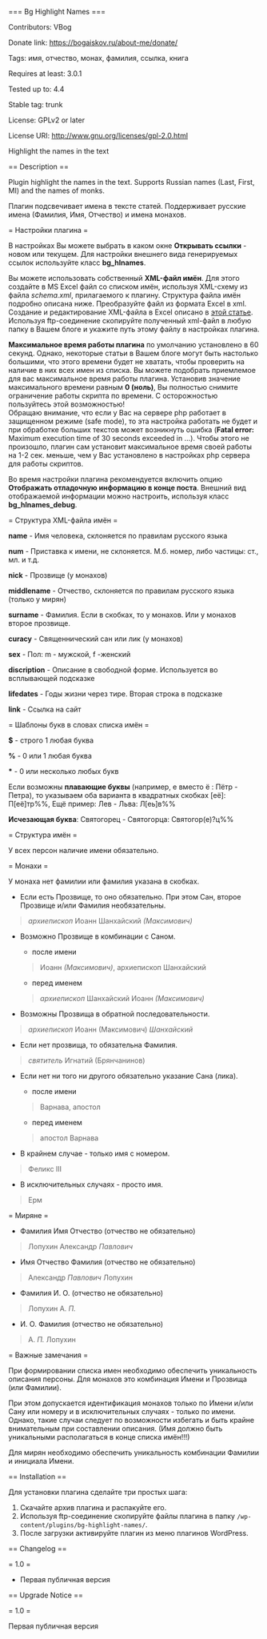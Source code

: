 === Bg Highlight Names ===

Contributors: VBog

Donate link: https://bogaiskov.ru/about-me/donate/

Tags: имя, отчество, монах, фамилия, ссылка, книга

Requires at least: 3.0.1

Tested up to: 4.4

Stable tag: trunk

License: GPLv2 or later

License URI: http://www.gnu.org/licenses/gpl-2.0.html


Highlight the names in the text

== Description ==

Plugin highlight the names in the text. Supports Russian names (Last, First, MI) and the names of monks.

Плагин подсвечивает имена в тексте статей. Поддерживает русские имена (Фамилия, Имя, Отчество) и имена монахов.

= Настройки плагина =

В настройках Вы можете выбрать в каком окне **Открывать ссылки** - новом или текущем.  Для настройки внешнего вида генерируемых ссылок используйте класс **bg_hlnames**.

Вы можете использовать собственный **XML-файл имён**. Для этого создайте в MS Excel файл со списком имён, используя XML-схему из файла *schema.xml*, прилагаемого к плагину. 
Структура файла имён подробно описана ниже. Преобразуйте файл из формата Excel в xml. Создание и редактирование XML-файла в Excel описано в [этой статье](https://bogaiskov.ru/xml-excel/). 
Используя ftp-соединение скопируйте полученный xml-файл в любую папку в Вашем блоге и укажите путь этому файлу в настройках плагина.

**Максимальное время работы плагина** по умолчанию установлено в 60 секунд. 
Однако, некоторые статьи в Вашем блоге могут быть настолько большими, что этого времени будет не хватать, чтобы проверить на наличие в них всех имен из списка. 
Вы можете подобрать приемлемое для вас максимальное время работы плагина. Установив значение максимального времени равным **0 (ноль)**, Вы полностью снимите ограничение работы скрипта по времени. 
С осторожностью пользуйтесь этой возможностью!  
Обращаю внимание, что если у Вас на сервере php работает в защищенном режиме (safe mode), то эта настройка работать не будет и при обработке больших текстов может возникнуть ошибка (**Fatal error:** Maximum execution time of 30 seconds exceeded in ...). 
Чтобы этого не произошло, плагин сам установит максимальное время своей работы на 1-2 сек. меньше, чем у Вас установлено в настройках php сервера для работы скриптов.

Во время настройки плагина рекомендуется включить опцию **Отображать отладочную информацию в конце поста**. Внешний вид отображаемой информации можно настроить, используя класс **bg_hlnames_debug**.

= Структура XML-файла имён =

**name** - Имя человека, склоняется по правилам русского языка

**num** - Приставка к имени, не склоняется. М.б. номер, либо частицы: ст., мл. и т.д.

**nick** - Прозвище (у монахов)

**middlename** - Отчество, склоняется по правилам русского языка (только у мирян)

**surname** - Фамилия. Если в скобках, то у монахов. Или у монахов второе прозвище.

**curacy** - Священнический сан или лик (у монахов) 
	
**sex** - Пол: m - мужской, f -женский
	
**discription** - Описание в свободной форме. Используется во всплывающей подсказке

**lifedates** - Годы жизни через тире. Вторая строка в подсказке

**link** - Ссылка на сайт

= Шаблоны букв в словах списка имён =

**$** - строго 1 любая буква

**%** - 0 или 1 любая буква

**\*** - 0 или несколько любых букв

Если возможны **плавающие буквы** (например, е вместо ё : Пётр - Петра), то указываем оба варианта в квадратных скобках [её]: П[её]тр%%, Ещё пример: Лев - Льва: Л[еь]в%%

**Исчезающая буква**: Святогорец - Святогорца: Святогор(е)?ц%%


= Структура имён =

У всех персон наличие имени обязательно.

= Монахи =

У монаха нет фамилии или фамилия указана в скобках. 

* Если есть Прозвище, то оно обязательно. При этом Сан, второе Прозвище и/или Фамилия необязательны. 
> *архиепископ* Иоанн Шанхайский *(Максимович)*

* Возможно Прозвище в комбинации с Саном. 

	- после имени

	> Иоанн *(Максимович)*, архиепископ Шанхайский
	
	- перед именем

	> *архиепископ* Шанхайский Иоанн *(Максимович)*
 
* Возможны Прозвища в обратной последовательности. 
> *архиепископ* Иоанн (Максимович) *Шанхайский* 

* Если нет прозвища, то обязательна Фамилия. 
> *святитель* Игнатий (Брянчанинов)

* Если нет ни того ни другого обязательно указание Сана (лика).
	- после имени

	> Варнава, апостол 

	- перед именем

	> апостол Варнава
 
* В крайнем случае - только имя с номером. 
> Феликс III

* В исключительных случаях - просто имя. 
> Ерм

= Миряне =

* Фамилия Имя Отчество (отчество не обязательно) 
> Лопухин Александр *Павлович*

* Имя Отчество Фамилия (отчество не обязательно) 
> Александр *Павлович* Лопухин

* Фамилия И. О. (отчество не обязательно) 
> Лопухин А. *П.*

* И. О. Фамилия (отчество не обязательно) 
> А. *П.* Лопухин 

= Важные замечания =

При формировании списка имен необходимо обеспечить уникальность описания персоны.
Для монахов это комбинация Имени и Прозвища (или Фамилии). 

При этом допускается идентификация монахов только по Имени и/или Сану или номеру и в исключительных случаях - только по имени.
Однако, такие случаи следует по возможности избегать и быть крайне внимательным при составлении описания.
(Имя должно быть уникальными располагаться в конце списка имён!!!) 

Для мирян необходимо обеспечить уникальность комбинации Фамилии и инициала Имени.

== Installation ==

Для установки плагина сделайте три простых шага:

1. Скачайте архив плагина и распакуйте его.
2. Используя ftp-соединение скопируйте файлы плагина в папку ` /wp-content/plugins/bg-highlight-names/ `.
3. После загрузки активируйте плагин из меню плагинов WordPress.

== Changelog ==

= 1.0 =

* Первая публичная версия

== Upgrade Notice ==

= 1.0 =

Первая публичная версия
